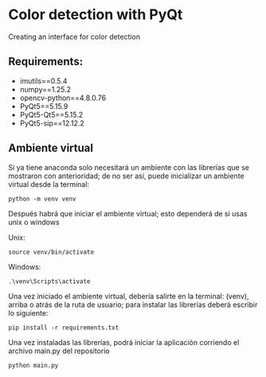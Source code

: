 # Color detection with PyQt
Creating an interface for color detection

## Requirements:

* imutils==0.5.4
* numpy==1.25.2
* opencv-python==4.8.0.76
* PyQt5==5.15.9
* PyQt5-Qt5==5.15.2
* PyQt5-sip==12.12.2

## Ambiente virtual

Si ya tiene anaconda solo necesitará un ambiente con las librerías que se mostraron con anterioridad; de no ser así, puede inicializar un ambiente virtual desde la terminal:

```Shell
python -m venv venv
```

Después habrá que iniciar el ambiente virtual; esto dependerá de si usas unix o windows

Unix:

```Shell
source venv/bin/activate
```

Windows:

```Shell
.\venv\Scripts\activate
```
Una vez iniciado el ambiente virtual, debería salirte en la terminal: (venv), arriba o atrás de la ruta de usuario; para instalar las librerías deberá escribir lo siguiente:

```Shell
pip install -r requirements.txt
```

Una vez instaladas las librerías, podrá iniciar la aplicación corriendo el archivo main.py del repositorio

```Shell
python main.py
```
